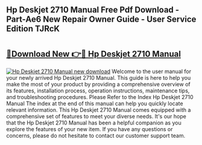 ## Hp Deskjet 2710 Manual Free Pdf Download - Part-Ae6 New Repair Owner Guide - User Service Edition TJRcK

# <h2><a href="http://cf17997.oget.top/?id=Hp+Deskjet+2710+Manual">🔗Download New 👉🔴 Hp Deskjet 2710 Manual</a></h2>

[![Hp Deskjet 2710 Manual new download](https://i.imgur.com/5g1atiW.png)](http://cf17997.oget.top/?id=Hp+Deskjet+2710+Manual)
Welcome to the user manual for your newly arrived Hp Deskjet 2710 Manual. This guide is here to help you make the most of your product by providing a comprehensive overview of its features, installation process, operation instructions, maintenance tips, and troubleshooting procedures. Please Refer to the Index Hp Deskjet 2710 Manual The index at the end of this manual can help you quickly locate relevant information. This Hp Deskjet 2710 Manual comes equipped with a comprehensive set of features to meet your diverse needs. It's our hope that the Hp Deskjet 2710 Manual has been a helpful companion as you explore the features of your new item. If you have any questions or concerns, please do not hesitate to contact our customer support team.
